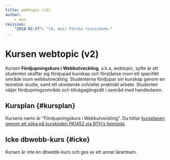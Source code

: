 ```yaml
---
title: webtopic (v2)
author:
    - mos
revision:
    "2018-02-27": "(A, mos) Första revisionen."
...
```

Kursen webtopic (v2)
==================================

Kursen **Fördjupningskurs i Webbutveckling**, a.k.a. *webtopic*, syfte är att studenten skaffar sig fördjupad kunskap och förståelse inom ett specifikt område
inom webbutveckling. Studenterna fördjupar sin kunskap genom en teoretisk studie, samt ett utredande och/eller praktiskt arbete. Studenten väljer fördjupningsområde och tillvägagångsätt i samråd med handledaren.

<!--more-->



Kursplan {#kursplan}
-----------------------------------------------------

Kursens namn är "Fördjupningskurs i Webbutveckling". Du hittar [kursplanen genom att söka på kurskoden PA1452 via BTH's hemsida](http://edu.bth.se/utbildning/utb_kursplaner.asp?KKurskod=PA1452).



Icke dbwebb-kurs {#icke}
-----------------------------------------------------

Kursen är inte en dbwebb-kurs och ges av ett annat lärarteam.
